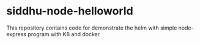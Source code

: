 # siddhu-node-helloworld
This repository contains code for demonstrate the helm with simple node-express program with K8 and docker
